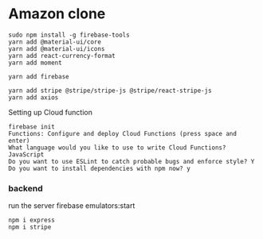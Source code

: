 # Amazon clone

```
sudo npm install -g firebase-tools
yarn add @material-ui/core
yarn add @material-ui/icons
yarn add react-currency-format
yarn add moment
```

```
yarn add firebase

```

```
yarn add stripe @stripe/stripe-js @stripe/react-stripe-js
yarn add axios
```

Setting up Cloud function


```
firebase init
Functions: Configure and deploy Cloud Functions (press space and enter)
What language would you like to use to write Cloud Functions? JavaScript
Do you want to use ESLint to catch probable bugs and enforce style? Y
Do you want to install dependencies with npm now? y
```

### backend

run the server firebase emulators:start

```
npm i express   
npm i stripe    

```